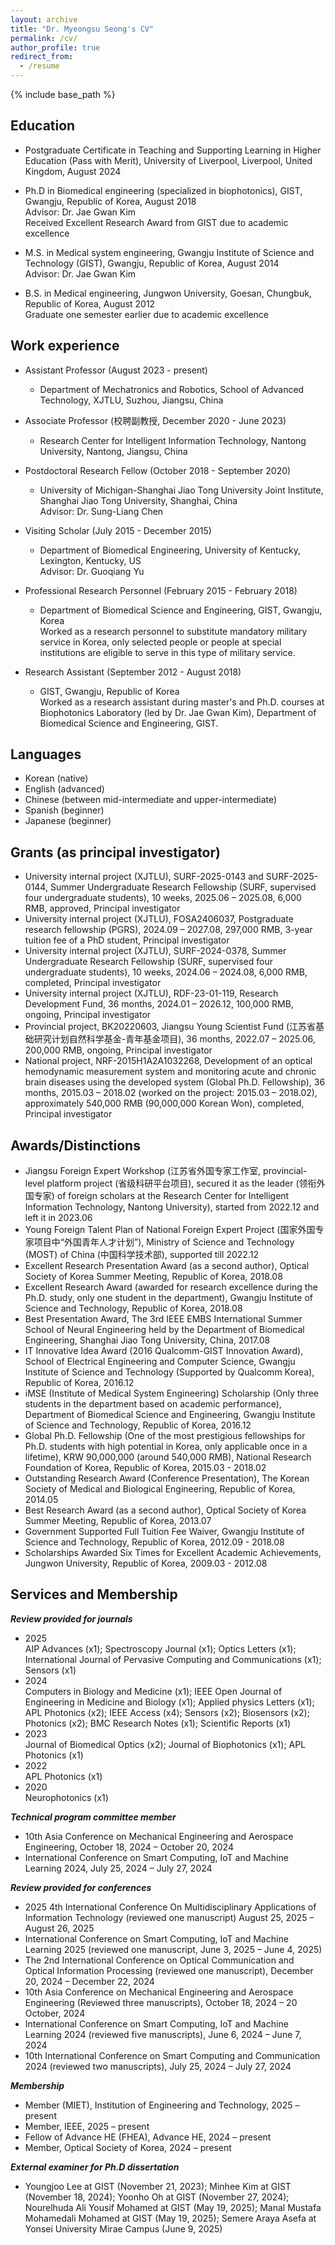 ```yaml
---
layout: archive
title: "Dr. Myeongsu Seong's CV"
permalink: /cv/
author_profile: true
redirect_from:
  - /resume
---
```


{% include base_path %}

Education
-----
* Postgraduate Certificate in Teaching and Supporting Learning in Higher Education (Pass with Merit), University of Liverpool, Liverpool, United Kingdom, August 2024   

* Ph.D in Biomedical engineering (specialized in biophotonics), GIST, Gwangju, Republic of Korea, August 2018  
Advisor: Dr. Jae Gwan Kim   
Received Excellent Research Award from GIST due to academic excellence   

* M.S. in Medical system engineering, Gwangju Institute of Science and Technology (GIST), Gwangju, Republic of Korea, August 2014  
Advisor: Dr. Jae Gwan Kim      

* B.S. in Medical engineering, Jungwon University, Goesan, Chungbuk, Republic of Korea, August 2012     
Graduate one semester earlier due to academic excellence    

Work experience
------
* Assistant Professor (August 2023 - present)
  * Department of Mechatronics and Robotics, School of Advanced Technology, XJTLU, Suzhou, Jiangsu, China  


* Associate Professor (校聘副教授, December 2020 - June 2023)
  * Research Center for Intelligent Information Technology, Nantong University, Nantong, Jiangsu, China  


* Postdoctoral Research Fellow (October 2018 - September 2020)
  * University of Michigan-Shanghai Jiao Tong University Joint Institute, Shanghai Jiao Tong University, Shanghai, China  
  Advisor: Dr. Sung-Liang Chen  


* Visiting Scholar (July 2015 - December 2015)
  * Department of Biomedical Engineering, University of Kentucky, Lexington, Kentucky, US  
  Advisor: Dr. Guoqiang Yu  


* Professional Research Personnel (February 2015 - February 2018)
  * Department of Biomedical Science and Engineering, GIST, Gwangju, Korea  
  Worked as a research personnel to substitute mandatory military service in Korea, only selected people or people at special institutions are eligible to serve in this type of military service.  


* Research Assistant (September 2012 - August 2018)
  * GIST, Gwangju, Republic of Korea  
  Worked as a research assistant during master's and Ph.D. courses at Biophotonics Laboratory (led by Dr. Jae Gwan Kim), Department of Biomedical Science and Engineering, GIST.    


Languages
------
* Korean (native)
* English (advanced)
* Chinese (between mid-intermediate and upper-intermediate)  
* Spanish (beginner)
* Japanese (beginner)

Grants (as principal investigator)
------
* University internal project (XJTLU), SURF-2025-0143 and SURF-2025-0144, Summer Undergraduate Research Fellowship (SURF, supervised four undergraduate students), 10 weeks, 2025.06 – 2025.08, 6,000 RMB, approved, Principal investigator   
* University internal project (XJTLU), FOSA2406037, Postgraduate research fellowship (PGRS), 2024.09 – 2027.08, 297,000 RMB, 3-year tuition fee of a PhD student, Principal investigator   
* University internal project (XJTLU), SURF-2024-0378, Summer Undergraduate Research Fellowship (SURF, supervised four undergraduate students), 10 weeks, 2024.06 – 2024.08, 6,000 RMB, completed, Principal investigator    
* University internal project (XJTLU), RDF-23-01-119, Research Development Fund, 36 months, 2024.01 – 2026.12, 100,000 RMB, ongoing, Principal investigator   
* Provincial project, BK20220603, Jiangsu Young Scientist Fund (江苏省基础研究计划自然科学基金-青年基金项目), 36 months, 2022.07 – 2025.06, 200,000 RMB, ongoing, Principal investigator
* National project, NRF-2015H1A2A1032268, Development of an optical hemodynamic measurement system and monitoring acute and chronic brain diseases using the developed system (Global Ph.D. Fellowship), 36 months, 2015.03 – 2018.02 (worked on the project: 2015.03 – 2018.02), approximately 540,000 RMB (90,000,000 Korean Won), completed, Principal investigator  


Awards/Distinctions
------
* Jiangsu Foreign Expert Workshop (江苏省外国专家工作室, provincial-level platform project (省级科研平台项目), secured it as the leader (领衔外国专家) of foreign scholars at the Research Center for Intelligent Information Technology, Nantong University), started from 2022.12 and left it in 2023.06
* Young Foreign Talent Plan of National Foreign Expert Project (国家外国专家项目中“外国青年人才计划”), Ministry of Science and Technology (MOST) of China (中国科学技术部), supported till 2022.12
* Excellent Research Presentation Award (as a second author), Optical Society of Korea Summer Meeting, Republic of Korea, 2018.08
* Excellent Research Award (awarded for research excellence during the Ph.D. study, only one student in the department), Gwangju Institute of Science and Technology, Republic of Korea, 2018.08
* Best Presentation Award, The 3rd IEEE EMBS International Summer School of Neural Engineering held by the Department of Biomedical Engineering, Shanghai Jiao Tong University, China, 2017.08
* IT Innovative Idea Award (2016 Qualcomm-GIST Innovation Award), School of Electrical Engineering and Computer Science, Gwangju Institute of Science and Technology (Supported by Qualcomm Korea), Republic of Korea, 2016.12
* iMSE (Institute of Medical System Engineering) Scholarship (Only three students in the department based on academic performance), Department of Biomedical Science and Engineering, Gwangju Institute of Science and Technology, Republic of Korea, 2016.12
* Global Ph.D. Fellowship (One of the most prestigious fellowships for Ph.D. students with high potential in Korea, only applicable once in a lifetime), KRW 90,000,000 (around 540,000 RMB), National Research Foundation of Korea, Republic of Korea, 2015.03 - 2018.02
* Outstanding Research Award (Conference Presentation), The Korean Society of Medical and Biological Engineering, Republic of Korea, 2014.05
* Best Research Award (as a second author), Optical Society of Korea Summer Meeting, Republic of Korea, 2013.07
* Government Supported Full Tuition Fee Waiver, Gwangju Institute of Science and Technology, Republic of Korea, 2012.09 - 2018.08
* Scholarships Awarded Six Times for Excellent Academic Achievements, Jungwon University, Republic of Korea, 2009.03 - 2012.08


Services and Membership
------
***Review provided for journals***   
* 2025   
AIP Advances (x1); Spectroscopy Journal (x1); Optics Letters (x1); International Journal of Pervasive Computing and Communications (x1); Sensors (x1)   
* 2024   
Computers in Biology and Medicine (x1); IEEE Open Journal of Engineering in Medicine and Biology (x1); Applied physics Letters (x1); APL Photonics (x2); IEEE Access (x4); Sensors (x2); Biosensors (x2); Photonics (x2); BMC Research Notes (x1); Scientific Reports (x1)      
* 2023   
Journal of Biomedical Optics (x2); Journal of Biophotonics (x1); APL Photonics (x1)   
* 2022   
APL Photonics (x1)   
* 2020   
Neurophotonics (x1)   

***Technical program committee member***   
* 10th Asia Conference on Mechanical Engineering and Aerospace Engineering, October 18, 2024 – October 20, 2024     
* International Conference on Smart Computing, IoT and Machine Learning 2024, July 25, 2024 – July 27, 2024   

***Review provided for conferences***
* 2025 4th International Conference On Multidisciplinary Applications of Information Technology (reviewed one manuscript) August 25, 2025 – August 26, 2025      
* International Conference on Smart Computing, IoT and Machine Learning 2025 (reviewed one manuscript, June 3, 2025 – June 4, 2025)
* The 2nd International Conference on Optical Communication and Optical Information Processing (reviewed one manuscript), December 20, 2024 – December 22, 2024      
* 10th Asia Conference on Mechanical Engineering and Aerospace Engineering (Reviewed three manuscripts), October 18, 2024 – 20 October, 2024   
* International Conference on Smart Computing, IoT and Machine Learning 2024 (reviewed five manuscripts), June 6, 2024 – June 7, 2024      
* 10th International Conference on Smart Computing and Communication 2024 (reviewed two manuscripts), July 25, 2024 – July 27, 2024   

***Membership***   
* Member (MIET), Institution of Engineering and Technology, 2025 – present    
* Member, IEEE, 2025 – present
* Fellow of Advance HE (FHEA), Advance HE, 2024 – present   
* Member, Optical Society of Korea, 2024 – present     

***External examiner for Ph.D dissertation***   
* Youngjoo Lee at GIST (November 21, 2023); Minhee Kim at GIST (November 18, 2024); Yoonho Oh at GIST (November 27, 2024); Nourelhuda Ali Yousif Mohamed at GIST (May 19, 2025); Manal Mustafa Mohamedali Mohamed at GIST (May 19, 2025); Semere Araya Asefa at Yonsei University Mirae Campus (June 9, 2025)
